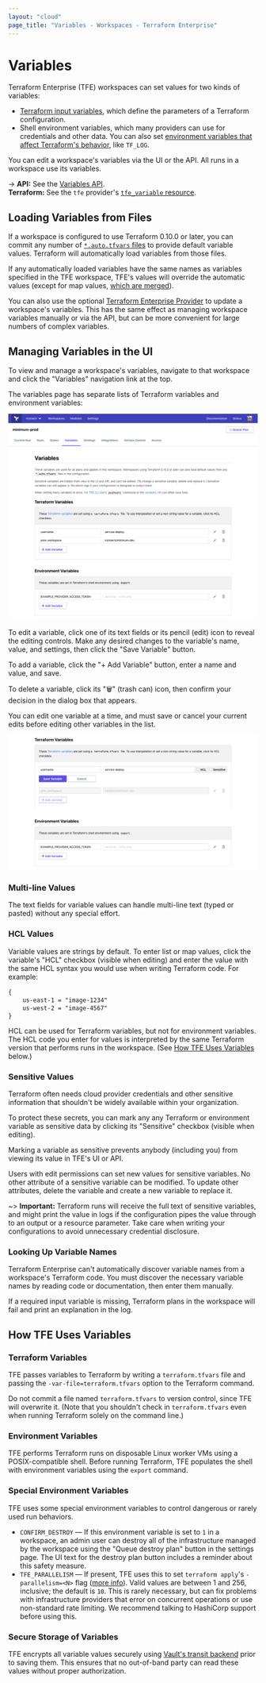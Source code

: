 ```yaml
---
layout: "cloud"
page_title: "Variables - Workspaces - Terraform Enterprise"
---
```


[variables]: /docs/configuration/variables.html

# Variables

Terraform Enterprise (TFE) workspaces can set values for two kinds of variables:

- [Terraform input variables][variables], which define the parameters of a Terraform configuration.
- Shell environment variables, which many providers can use for credentials and other data. You can also set [environment variables that affect Terraform's behavior](/docs/commands/environment-variables.html), like `TF_LOG`.

You can edit a workspace's variables via the UI or the API. All runs in a workspace use its variables.

-> **API:** See the [Variables API](../api/variables.html). <br/>
**Terraform:** See the `tfe` provider's [`tfe_variable` resource](/docs/providers/tfe/r/variable.html).

## Loading Variables from Files

If a workspace is configured to use Terraform 0.10.0 or later, you can commit any number of [`*.auto.tfvars` files](/docs/configuration/variables.html#variable-files) to provide default variable values. Terraform will automatically load variables from those files.

If any automatically loaded variables have the same names as variables specified in the TFE workspace, TFE's values will override the automatic values (except for map values, [which are merged](/docs/configuration/variables.html#variable-merging)).

You can also use the optional [Terraform Enterprise Provider](/docs/providers/tfe/r/variable.html) to update a workspace's variables. This has the same effect as managing workspace variables manually or via the API, but can be more convenient for large numbers of complex variables.

## Managing Variables in the UI

To view and manage a workspace's variables, navigate to that workspace and click the "Variables" navigation link at the top.

The variables page has separate lists of Terraform variables and environment variables:

![Screenshot: The initial appearance of a workspace's variables page](./images/vars.png)

To edit a variable, click one of its text fields or its pencil (edit) icon to reveal the editing controls. Make any desired changes to the variable's name, value, and settings, then click the "Save Variable" button.

To add a variable, click the "+ Add Variable" button, enter a name and value, and save.

To delete a variable, click its "🗑" (trash can) icon, then confirm your decision in the dialog box that appears.

You can edit one variable at a time, and must save or cancel your current edits before editing other variables in the list.

![Screenshot: A variable being edited](./images/vars-edit.png)

### Multi-line Values

The text fields for variable values can handle multi-line text (typed or pasted) without any special effort.

### HCL Values

Variable values are strings by default. To enter list or map values, click the variable's "HCL" checkbox (visible when editing) and enter the value with the same HCL syntax you would use when writing Terraform code. For example:

```hcl
{
    us-east-1 = "image-1234"
    us-west-2 = "image-4567"
}
```

HCL can be used for Terraform variables, but not for environment variables. The HCL code you enter for values is interpreted by the same Terraform version that performs runs in the workspace. (See [How TFE Uses Variables](#how-tfe-uses-variables) below.)

### Sensitive Values

Terraform often needs cloud provider credentials and other sensitive information that shouldn't be widely available within your organization.

To protect these secrets, you can mark any any Terraform or environment variable as sensitive data by clicking its "Sensitive" checkbox (visible when editing).

Marking a variable as sensitive prevents anybody (including you) from viewing its value in TFE's UI or API.

Users with edit permissions can set new values for sensitive variables. No other attribute of a sensitive variable can be modified. To update other attributes, delete the variable and create a new variable to replace it.

~> **Important:** Terraform runs will receive the full text of sensitive variables, and might print the value in logs if the configuration pipes the value through to an output or a resource parameter. Take care when writing your configurations to avoid unnecessary credential disclosure.

### Looking Up Variable Names

Terraform Enterprise can't automatically discover variable names from a workspace's Terraform code. You must discover the necessary variable names by reading code or documentation, then enter them manually.

If a required input variable is missing, Terraform plans in the workspace will fail and print an explanation in the log.

## How TFE Uses Variables

### Terraform Variables

TFE passes variables to Terraform by writing a `terraform.tfvars` file and passing the `-var-file=terraform.tfvars` option to the Terraform command.

Do not commit a file named `terraform.tfvars` to version control, since TFE will overwrite it. (Note that you shouldn't check in `terraform.tfvars` even when running Terraform solely on the command line.)

### Environment Variables

TFE performs Terraform runs on disposable Linux worker VMs using a POSIX-compatible shell. Before running Terraform, TFE populates the shell with environment variables using the `export` command.

### Special Environment Variables

TFE uses some special environment variables to control dangerous or rarely used run behaviors.

- `CONFIRM_DESTROY` — If this environment variable is set to `1` in a workspace, an admin user can destroy all of the infrastructure managed by the workspace using the "Queue destroy plan" button in the settings page. The UI text for the destroy plan button includes a reminder about this safety measure.
- `TFE_PARALLELISM` — If present, TFE uses this to set `terraform apply`'s `-parallelism=<N>` flag ([more info](/docs/internals/graph.html#walking-the-graph)). Valid values are between 1 and 256, inclusive; the default is `10`. This is rarely necessary, but can fix problems with infrastructure providers that error on concurrent operations or use non-standard rate limiting. We recommend talking to HashiCorp support before using this.

### Secure Storage of Variables

TFE encrypts all variable values securely using [Vault's transit backend](https://www.vaultproject.io/docs/secrets/transit/index.html) prior to saving them. This ensures that no out-of-band party can read these values without proper authorization.
